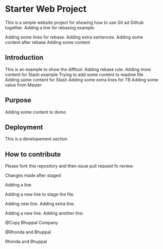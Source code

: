 # Starter Web Project

This is a simple website project for 
showing how to use Git ad Github together.
Adding a line for rebasing example.

Adding some lines for rebase. Adding extra sentences.
Adding some content after rebase
Adding some content
## Introduction

This is an example to show the difftool. Adding rebase rule.
Adding more content for Stash example 
Trying to add some content to readme file.
Adding some content for Stash
Adding some extra lines for TB
Adding some value from Master 
## Purpose

Adding some content to domo

## Deployment

This is a developement section

## How to contribute

Please fork this repository and then issue pull request fo review. 

Changes made after staged

Adding a line

Adding a new line to stage the file.

Adding new line. Adding extra line.

Adding a new line.
Adding another line.

@Copy Bhuppal Company

@Rhonda and Bhuppal

Rhonda and Bhuppal
